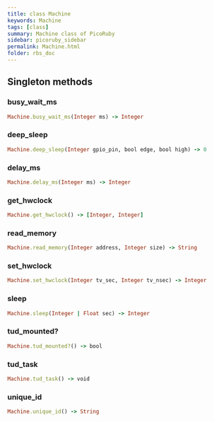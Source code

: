 ```yaml
---
title: class Machine
keywords: Machine
tags: [class]
summary: Machine class of PicoRuby
sidebar: picoruby_sidebar
permalink: Machine.html
folder: rbs_doc
---
```

## Singleton methods
### busy_wait_ms

```ruby
Machine.busy_wait_ms(Integer ms) -> Integer
```
### deep_sleep

```ruby
Machine.deep_sleep(Integer gpio_pin, bool edge, bool high) -> 0
```
### delay_ms

```ruby
Machine.delay_ms(Integer ms) -> Integer
```
### get_hwclock

```ruby
Machine.get_hwclock() -> [Integer, Integer]
```
### read_memory

```ruby
Machine.read_memory(Integer address, Integer size) -> String
```
### set_hwclock

```ruby
Machine.set_hwclock(Integer tv_sec, Integer tv_nsec) -> Integer
```
### sleep

```ruby
Machine.sleep(Integer | Float sec) -> Integer
```
### tud_mounted?

```ruby
Machine.tud_mounted?() -> bool
```
### tud_task

```ruby
Machine.tud_task() -> void
```
### unique_id

```ruby
Machine.unique_id() -> String
```
